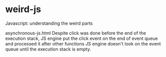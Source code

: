 # weird-js
Javascript: understanding the weird parts

asynchronous-js.html
Despite click was done before the end of the execution stack, 
JS engine put the click event on the end of event queue and processed it after other functions
JS engine doesn't look on the event queue until the execution stack is empty.
